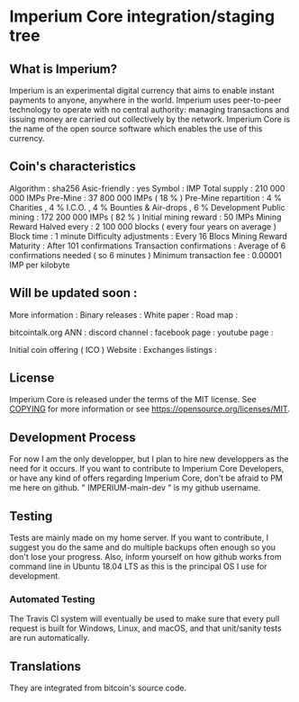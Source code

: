 Imperium Core integration/staging tree
=====================================



What is Imperium?
----------------

Imperium is an experimental digital currency that aims to enable instant payments to
anyone, anywhere in the world. Imperium uses peer-to-peer technology to operate
with no central authority: managing transactions and issuing money are carried
out collectively by the network. Imperium Core is the name of the open source
software which enables the use of this currency.



Coin's characteristics
----------------------
Algorithm : sha256
Asic-friendly : yes
Symbol : IMP
Total supply : 210 000 000 IMPs
Pre-Mine : 37 800 000 IMPs ( 18 % )
Pre-Mine repartition : 4 % Charities , 4 % I.C.O. , 4 % Bounties & Air-drops , 6 % Development
Public mining : 172 200 000 IMPs ( 82 % )
Initial mining reward : 50 IMPs
Mining Reward Halved every : 2 100 000 blocks ( every four years on average )
Block time : 1 minute
Difficulty adjustments : Every 16 Blocs
Mining Reward Maturity : After 101 confirmations
Transaction confirmations : Average of 6 confirmations needed ( so 6 minutes )
Minimum transaction fee : 0.00001 IMP per kilobyte



Will be updated soon :
--------------------

More information : 
Binary releases :
White paper :
Road map :

bitcointalk.org ANN :
discord channel :
facebook page :
youtube page :

Initial coin offering ( ICO ) Website : 
Exchanges listings :





License
-------

Imperium Core is released under the terms of the MIT license. See [COPYING](COPYING) for more
information or see https://opensource.org/licenses/MIT.

Development Process
-------------------

For now I am the only developper, but I plan to hire new developpers as the need for it occurs. 
If you want to contribute to Imperium Core Developers, or have any kind of offers regarding Imperium Core, don't be afraid to PM me here on github.  " IMPERIUM-main-dev " is my github username.


Testing
-------

Tests are mainly made on my home server. If you want to contribute, I suggest you do the same and do multiple backups often enough so you don't lose your progress. Also, inform yourself on how github works from command line in Ubuntu 18.04 LTS as this is the principal OS I use for development.



### Automated Testing

The Travis CI system will eventually be used to make sure that every pull request is built for Windows, Linux, and macOS, and that unit/sanity tests are run automatically. 


Translations
------------

They are integrated from bitcoin's source code.
